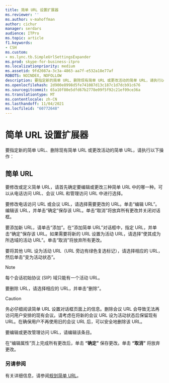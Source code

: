 ```yaml
---
title: 简单 URL 设置扩展器
ms.reviewer: ''
ms.author: v-mahoffman
author: cichur
manager: serdars
audience: ITPro
ms.topic: article
f1.keywords:
- CSH
ms.custom:
- ms.lync.tb.SimpleUrlSettingsExpander
ms.prod: skype-for-business-itpro
ms.localizationpriority: medium
ms.assetid: 9fd2087a-3c3a-4863-aa7f-e532a18e77af
ROBOTS: NOINDEX, NOFOLLOW
description: 要指定新的简单 URL、删除现有简单 URL 或更改活动的简单 URL，请执行以下操作：
ms.openlocfilehash: 2d900e8998d5fe741087d13c187c1d7dcb91c676
ms.sourcegitcommit: 65a10f80e5dfd67b2778e09f5f92c21ef09ce36a
ms.translationtype: MT
ms.contentlocale: zh-CN
ms.lasthandoff: 11/04/2021
ms.locfileid: "60772648"
---
```

# <a name="simple-url-settings-expander"></a>简单 URL 设置扩展器

要指定新的简单 URL、删除现有简单 URL 或更改活动的简单 URL，请执行以下操作：

## <a name="simple-urls"></a>简单 URL

要修改或定义简单 URL，请首先确定要编辑或更改三种简单 URL 中的哪一种。可以从电话访问 URL、会议 URL 和管理访问 URL 中进行选择。

要修改电话访问 URL 或会议 URL，请选择需要更改的 URL。单击“编辑 URL”。编辑该 URL，并单击“确定”保存该 URL。单击“取消”将放弃所有更改并关闭对话框。

要添加新 URL，请单击“添加”。在“添加简单 URL”对话框中，指定 URL，并单击“确定”保存该 URL。如果需要将新的 URL 设置为活动 URL，请选择“使其成为所选域的活动 URL”。单击“取消”将放弃所有更改。

要将其他 URL 设为活动 URL（URL 旁边有绿色复选标记），请选择相应的 URL，然后单击“变为活动状态”。

> [!NOTE]
> 每个会话初始协议 (SIP) 域只能有一个活动 URL。

要删除 URL，请选择相应的 URL，并单击“删除”。

> [!CAUTION]
> 务必仔细阅读简单 URL 设置对话框页面上的信息。删除会议 URL 会导致无法再访问用户安排的现有会议。请考虑在将新的会议 URL 设为活动状态后保留现有 URL。在确保用户不再使用旧的会议 URL 后，可以安全地删除该 URL。

要编辑或更改管理访问 URL，请编辑该条目。

在“编辑属性”页上完成所有更改后，单击 **“确定”** 保存更改。单击 **“取消”** 将放弃更改。

###  <a name="see-also"></a>另请参阅

有关详细信息，请参阅[规划简单 URL](/previous-versions/office/lync-server-2013/lync-server-2013-planning-for-simple-urls)。